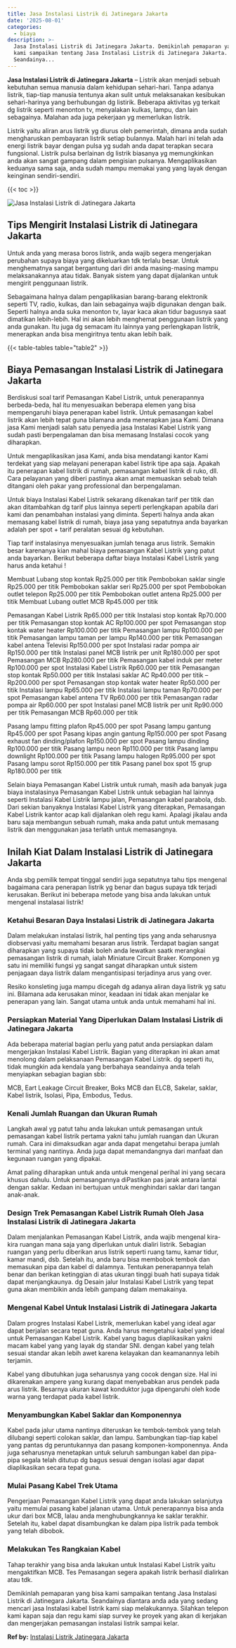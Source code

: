 ```yaml
---
title: Jasa Instalasi Listrik di Jatinegara Jakarta
date: '2025-08-01'
categories:
  - biaya
description: >-
  Jasa Instalasi Listrik di Jatinegara Jakarta. Demikinlah pemaparan yang bisa
  kami sampaikan tentang Jasa Instalasi Listrik di Jatinegara Jakarta.
  Seandainya...
---
```


**Jasa Instalasi Listrik di Jatinegara Jakarta** – Listrik akan menjadi sebuah kebutuhan semua manusia dalam kehidupan sehari-hari. Tanpa adanya listrik, tiap-tiap manusia tentunya akan sulit untuk melaksanakan kesibukan sehari-harinya yang berhubungan dg listirik. Beberapa aktivitas yg terkait dg listrik seperti menonton tv, menyalakan kulkas, lampu, dan lain sebagainya. Malahan ada juga pekerjaan yg memerlukan listrik.

Listrik yaitu aliran arus listrik yg diurus oleh pemerintah, dimana anda sudah mengharuskan pembayaran listrik setiap bulannya. Malah hari ini telah ada energi listrik bayar dengan pulsa yg sudah anda dapat terapkan secara fungsional. Listrik pulsa berlainan dg listrik biasanya yg memungkinkan anda akan sangat gampang dalam pengisian pulsanya. Mengaplikasikan keduanya sama saja, anda sudah mampu memakai yang yang layak dengan keinginan sendiri-sendiri.

{{< toc >}}

![Jasa Instalasi Listrik di Jatinegara Jakarta](/images/instalasi-listrik-murah41.png)

## Tips Mengirit Instalasi Listrik di Jatinegara Jakarta

Untuk anda yang merasa boros listrik, anda wajib segera mengerjakan perubahan supaya biaya yang dikeluarkan tdk terlalu besar. Untuk menghematnya sangat bergantung dari diri anda masing-masing mampu melaksanakannya atau tidak. Banyak sistem yang dapat dijalankan untuk mengirit penggunaan listrik.

Sebagaimana halnya dalam pengaplikasian barang-barang elektronik seperti TV, radio, kulkas, dan lain sebagainya wajib digunakan dengan baik. Seperti halnya anda suka menonton tv, layar kaca akan tidur bagusnya saat dimatikan lebih-lebih. Hal ini akan lebih menghemat penggunaan listrik yang anda gunakan. Itu juga dg semacam itu lainnya yang perlengkapan listrik, menerapkan anda bisa mengiritnya tentu akan lebih baik.

{{< table-tables table="table2" >}}

## Biaya Pemasangan Instalasi Listrik di Jatinegara Jakarta

Berdiskusi soal tarif Pemasangan Kabel Listrik, untuk penerapannya berbeda-beda, hal itu menyesuaikan beberapa elemen yang bisa mempengaruhi biaya penerapan kabel listrik. Untuk pemasangan kabel listrik akan lebih tepat guna bilamana anda menerapkan jasa Kami. Dimana jasa Kami menjadi salah satu penyedia jasa Instalasi Kabel Listrik yang sudah pasti berpengalaman dan bisa memasang Instalasi cocok yang diharapkan.

Untuk mengaplikasikan jasa Kami, anda bisa mendatangi kantor Kami terdekat yang siap melayani penerapan kabel listrik tipe apa saja. Apakah itu penerapan kabel listrik di rumah, pemasangan kabel listrik di ruko, dll. Cara pelayanan yang diberi pastinya akan amat memuaskan sebab telah ditangani oleh pakar yang professional dan berpengalaman.

Untuk biaya Instalasi Kabel Listrik sekarang dikenakan tarif per titik dan akan ditambahkan dg tarif plus lainnya seperti perlengkapan apabila dari kami dan penambahan instalasi yang diminta. Seperti halnya anda akan memasang kabel listrik di rumah, biaya jasa yang sepatutnya anda bayarkan adalah per spot + tarif peralatan sesuai dg kebutuhan.

Tiap tarif instalasinya menyesuaikan jumlah tenaga arus listrik. Semakin besar karenanya kian mahal biaya pemasangan Kabel Listrik yang patut anda bayarkan. Berikut beberapa daftar biaya Instalasi Kabel Listrik yang harus anda ketahui !

Membuat Lubang stop kontak Rp25.000 per titik Pembobokan saklar single Rp25.000 per titik Pembobokan saklar seri Rp25.000 per spot Pembobokan outlet telepon Rp25.000 per titik Pembobokan outlet antena Rp25.000 per titik Membuat Lubang outlet MCB Rp45.000 per titik

Pemasangan Kabel Listrik Rp65.000 per titik Instalasi stop kontak Rp70.000 per titik Pemasangan stop kontak AC Rp100.000 per spot Pemasangan stop kontak water heater Rp100.000 per titik Pemasangan lampu Rp100.000 per titik Pemasangan lampu taman per lampu Rp140.000 per titik Pemasangan kabel antena Televisi Rp150.000 per spot Instalasi radar pompa air Rp150.000 per titik Instalasi panel MCB listrik per unit Rp180.000 per spot Pemasangan MCB Rp280.000 per titik Pemasangan kabel induk per meter Rp100.000 per spot Instalasi Kabel Listrik Rp60.000 per titik Pemasangan stop kontak Rp50.000 per titik Instalasi saklar AC Rp40.000 per titik – Rp200.000 per spot Pemasangan stop kontak water heater Rp50.000 per titik Instalasi lampu Rp65.000 per titik Instalasi lampu taman Rp70.000 per spot Pemasangan kabel antena TV Rp60.000 per titik Pemasangan radar pompa air Rp60.000 per spot Instalasi panel MCB listrik per unit Rp90.000 per titik Pemasangan MCB Rp60.000 per titik

Pasang lampu fitting plafon Rp45.000 per spot Pasang lampu gantung Rp45.000 per spot Pasang kipas angin gantung Rp150.000 per spot Pasang exhaust fan dinding/plafon Rp150.000 per spot Pasang lampu dinding Rp100.000 per titik Pasang lampu neon Rp110.000 per titik Pasang lampu downlight Rp100.000 per titik Pasang lampu halogen Rp95.000 per spot Pasang lampu sorot Rp150.000 per titik Pasang panel box spot 15 grup Rp180.000 per titik

Selain biaya Pemasangan Kabel Listrik untuk rumah, masih ada banyak juga biaya instalasinya Pemasangan Kabel Listrik untuk sebagian hal lainnya seperti Instalasi Kabel Listrik lampu jalan, Pemasangan kabel parabola, dsb. Dari sekian banyaknya Instalasi Kabel Listrik yang diterapkan, Pemasangan Kabel Listrik kantor acap kali dijalankan oleh regu kami. Apalagi jikalau anda baru saja membangun sebuah rumah, maka anda patut untuk memasang listrik dan menggunakan jasa terlatih untuk memasangnya.

## Inilah Kiat Dalam Instalasi Listrik di Jatinegara Jakarta


Anda sbg pemilik tempat tinggal sendiri juga sepatutnya tahu tips mengenal bagaimana cara penerapan listrik yg benar dan bagus supaya tdk terjadi kerusakan. Berikut ini beberapa metode yang bisa anda lakukan untuk mengenal instalasai listrik!

### Ketahui Besaran Daya Instalasi Listrik di Jatinegara Jakarta

Dalam melakukan instalasi listrik, hal penting tips yang anda seharusnya diobservasi yaitu memahami besaran arus listrik. Terdapat bagian sangat diharapkan yang supaya tidak boleh anda lewatkan saatk merangkai pemasangan listrik di rumah, ialah Miniature Circuit Braker. Komponen yg satu ini memiliki fungsi yg sangat sangat diharapkan untuk sistem penjagaan daya listrik dalam mengantisipasi terjadinya arus yang over.

Resiko konsleting juga mampu dicegah dg adanya aliran daya listrik yg satu ini. Bilamana ada kerusakan minor, keadaan ini tidak akan menjalar ke penerapan yang lain. Sangat utama untuk anda untuk memahami hal ini.

### Persiapkan Material Yang Diperlukan Dalam Instalasi Listrik di Jatinegara Jakarta

Ada beberapa material bagian perlu yang patut anda persiapkan dalam mengerjakan Instalasi Kabel Listrik. Bagian yang diterapkan ini akan amat menolong dalam pelaksanaan Pemasangan Kabel Listrik. dg seperti itu, tidak mungkin ada kendala yang berbahaya seandainya anda telah menyiapkan sebagian bagian sbb:

MCB, Eart Leakage Circuit Breaker, Boks MCB dan ELCB, Sakelar, saklar, Kabel listrik, Isolasi, Pipa, Embodus, Tedus.

### Kenali Jumlah Ruangan dan Ukuran Rumah

Langkah awal yg patut tahu anda lakukan untuk pemasangan untuk pemasangan kabel listrik pertama yakni tahu jumlah ruangan dan Ukuran rumah. Cara ini dimaksudkan agar anda dapat mengetahui berapa jumlah terminal yang nantinya. Anda juga dapat memandangnya dari manfaat dan kegunaan ruangan yang dipakai.

Amat paling diharapkan untuk anda untuk mengenal perihal ini yang secara khusus dahulu. Untuk pemasangannya diPastikan pas jarak antara lantai dengan saklar. Kedaan ini bertujuan untuk menghindari saklar dari tangan anak-anak.

### Design Trek Pemasangan Kabel Listrik Rumah Oleh Jasa Instalasi Listrik di Jatinegara Jakarta

Dalam menjalankan Pemasangan Kabel Listrik, anda wajib mengenal kira-kira ruangan mana saja yang diperlukan untuk dialiri listrik. Sebagian ruangan yang perlu diberikan arus listrik seperti ruang tamu, kamar tidur, kamar mandi, dsb. Setelah itu, anda baru bisa membobok tembok dan memasukan pipa dan kabel di dalamnya. Tentukan penerapannya telah benar dan berikan ketinggian di atas ukuran tinggi buah hati supaya tidak dapat menjangkaunya. dg Desain jalur Instalasi Kabel Listrik yang tepat guna akan membikin anda lebih gampang dalam memakainya.

### Mengenal Kabel Untuk Instalasi Listrik di Jatinegara Jakarta

Dalam progres Instalasi Kabel Listrik, memerlukan kabel yang ideal agar dapat berjalan secara tepat guna. Anda harus mengetahui kabel yang ideal untuk Pemasangan Kabel Listrik. Kabel yang bagus diaplikasikan yakni macam kabel yang yang layak dg standar SNI. dengan kabel yang telah sesuai standar akan lebih awet karena kelayakan dan keamanannya lebih terjamin.

Kabel yang dibutuhkan juga seharusnya yang cocok dengan size. Hal ini dikarenakan ampere yang kurang dapat menyebabkan arus pendek pada arus listrik. Besarnya ukuran kawat konduktor juga dipengaruhi oleh kode warna yang terdapat pada kabel listrik.

### Menyambungkan Kabel Saklar dan Komponennya

Kabel pada jalur utama nantinya diteruskan ke tembok-tembok yang telah dilubangi seperti colokan saklar, dan lampu. Sambungkan tiap-tiap kabel yang pantas dg peruntukannya dan pasang komponen-komponennya. Anda juga seharusnya menetapkan untuk seluruh sambungan kabel dan pipa-pipa segala telah ditutup dg bagus sesuai dengan isolasi agar dapat diaplikasikan secara tepat guna.

### Mulai Pasang Kabel Trek Utama

Pengerjaan Pemasangan Kabel Listrik yang dapat anda lakukan selanjutya yaitu memulai pasang kabel jalanan utama. Untuk penerapannya bisa anda ukur dari box MCB, lalau anda menghubungkannya ke saklar terakhir. Setelah itu, kabel dapat disambungkan ke dalam pipa listrik pada tembok yang telah dibobok.

### Melakukan Tes Rangkaian Kabel

Tahap terakhir yang bisa anda lakukan untuk Instalasi Kabel Listrik yaitu mengaktifkan MCB. Tes Pemasangan segera apakah listrik berhasil dialirkan atau tdk.

Demikinlah pemaparan yang bisa kami sampaikan tentang Jasa Instalasi Listrik di Jatinegara Jakarta. Seandainya diantara anda ada yang sedang mencari jasa Instalasi kabel listrik kami siap melakukannya. Silahkan telepon kami kapan saja dan regu kami siap survey ke proyek yang akan di kerjakan dan mengerjakan pemasangan instalasi listrik sampai kelar.

**Ref by:** [Instalasi Listrik Jatinegara Jakarta](https://id.wikipedia.org/wiki/Instalasi)
